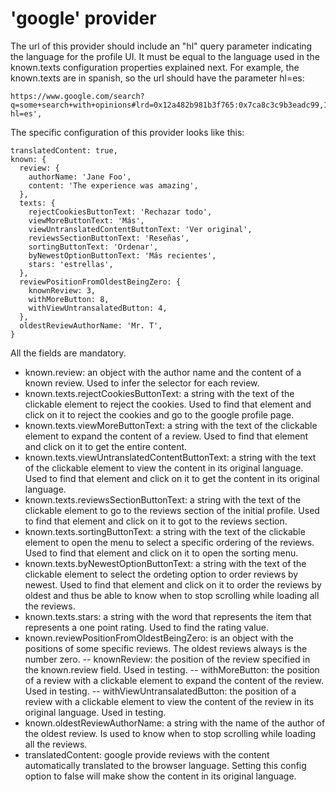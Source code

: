 # 'google' provider

The url of this provider should include an "hl" query parameter indicating the language for the profile UI. 
It must be equal to the language used in the known.texts configuration properties explained next.
For example, the known.texts are in spanish, so the url should have the parameter hl=es:
```
https://www.google.com/search?q=some+search+with+opinions#lrd=0x12a482b981b3f765:0x7ca8c3c9b3eadc99,1,,,?hl=es',
```

The specific configuration of this provider looks like this:
```
translatedContent: true,
known: {
  review: {
    authorName: 'Jane Foo',
    content: 'The experience was amazing',
  },
  texts: {
    rejectCookiesButtonText: 'Rechazar todo',
    viewMoreButtonText: 'Más',
    viewUntranslatedContentButtonText: 'Ver original',
    reviewsSectionButtonText: 'Reseñas',
    sortingButtonText: 'Ordenar',
    byNewestOptionButtonText: 'Más recientes',
    stars: 'estrellas',
  },
  reviewPositionFromOldestBeingZero: {
    knownReview: 3,
    withMoreButton: 8,
    withViewUntransalatedButton: 4,
  },
  oldestReviewAuthorName: 'Mr. T',
}
```
All the fields are mandatory.
- known.review: an object with the author name and the content of a known review. 
    Used to infer the selector for each review.
- known.texts.rejectCookiesButtonText: a string with the text of the clickable element to reject the cookies.
    Used to find that element and click on it to reject the cookies and go to the google profile page.
- known.texts.viewMoreButtonText: a string with the text of the clickable element to expand the content of a review.
    Used to find that element and click on it to get the entire content.
- known.texts.viewUntranslatedContentButtonText: a string with the text of the clickable element to view the content in its original language.
    Used to find that element and click on it to get the content in its original language.
- known.texts.reviewsSectionButtonText: a string with the text of the clickable element to go to the reviews section of the initial profile.
    Used to find that element and click on it to got to the reviews section.
- known.texts.sortingButtonText: a string with the text of the clickable element to open the menu to select a specific ordering of the reviews.
    Used to find that element and click on it to open the sorting menu.
- known.texts.byNewestOptionButtonText: a string with the text of the clickable element to select the ordeting option to order reviews by newest.
    Used to find that element and click on it to order the reviews by oldest and thus be able to know when to stop scrolling while loading all the reviews.
- known.texts.stars: a string with the word that represents the item that represents a one point rating.
    Used to find the rating value.
- known.reviewPositionFromOldestBeingZero: is an object with the positions of some specific reviews. The oldest reviews always is the number zero.
    -- knownReview: the position of the review specified in the known.review field.
        Used in testing.
    -- withMoreButton: the position of a review with a clickable element to expand the content of the review.
        Used in testing.
    -- withViewUntransalatedButton: the position of a review with a clickable element to view the content of the review in its original language.
        Used in testing.
- known.oldestReviewAuthorName: a string with the name of the author of the oldest review.
    Is used to know when to stop scrolling while loading all the reviews.
- translatedContent: google provide reviews with the content automatically translated to the browser language. Setting this config option to false will make show the content in its original language.
